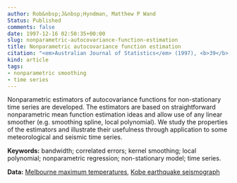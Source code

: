 ```yaml
---
author: Rob&nbsp;J&nbsp;Hyndman, Matthew P Wand
Status: Published
comments: false
date: 1997-12-16 02:50:35+00:00
slug: nonparametric-autocovariance-function-estimation
title: Nonparametric autocovariance function estimation
citation: "<em>Australian Journal of Statistics</em> (1997), <b>39</b>, 313-325"
kind: article
tags:
- nonparametric smoothing
- time series
---
```



Nonparametric estimators of autocovariance functions for non-stationary time series are developed. The estimators are based on straightforward nonparametric mean function estimation ideas and allow use of any linear smoother (e.g. smoothing spline, local polynomial). We study the properties of the estimators and illustrate their usefulness through application to some meteorological and seismic time series.

**Keywords:** bandwidth; correlated errors; kernel smoothing; local polynomial; nonparametric regression; non-stationary model; time series.

**Data:** [Melbourne maximum temperatures](http://robjhyndman.com/tsdldata/data/melbmax.dat), [Kobe earthquake seismograph](http://robjhyndman.com/tsdldata/data/kobe.dat)
